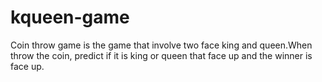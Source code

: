 # kqueen-game
Coin throw game is the game that involve two face king and queen.When throw the coin, predict if it is king or queen that face up and the winner is face up.
